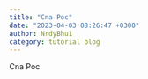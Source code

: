 ```yaml
---
title: "Cna Poc"
date: "2023-04-03 08:26:47 +0300"
author: NrdyBhu1
category: tutorial blog
---
```

Cna Poc
